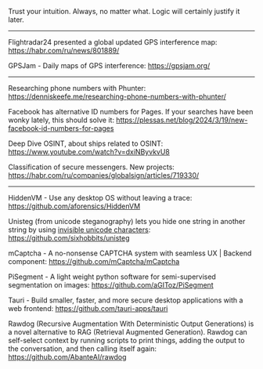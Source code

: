 Trust your intuition. Always, no matter what. Logic will certainly justify it later.

----

Flightradar24 presented a global updated GPS interference map: https://habr.com/ru/news/801889/

GPSJam - Daily maps of GPS interference: https://gpsjam.org/

----

Researching phone numbers with Phunter: https://denniskeefe.me/researching-phone-numbers-with-phunter/

Facebook has alternative ID numbers for Pages. If your searches have been wonky lately, this should solve it: https://plessas.net/blog/2024/3/19/new-facebook-id-numbers-for-pages

Deep Dive OSINT, about ships related to OSINT: https://www.youtube.com/watch?v=dxiNByvkvU8

Classification of secure messengers. New projects: https://habr.com/ru/companies/globalsign/articles/719330/

----

HiddenVM - Use any desktop OS without leaving a trace: https://github.com/aforensics/HiddenVM

Unisteg (from unicode steganography) lets you hide one string in another string by using [invisible unicode characters](https://invisible-characters.com): https://github.com/sixhobbits/unisteg

mCaptcha - A no-nonsense CAPTCHA system with seamless UX | Backend component: https://github.com/mCaptcha/mCaptcha

PiSegment - A light weight python software for semi-supervised segmentation on images: https://github.com/aGIToz/PiSegment

Tauri - Build smaller, faster, and more secure desktop applications with a web frontend: https://github.com/tauri-apps/tauri

Rawdog (Recursive Augmentation With Deterministic Output Generations) is a novel alternative to RAG (Retrieval Augmented Generation). Rawdog can self-select context by running scripts to print things, adding the output to the conversation, and then calling itself again: https://github.com/AbanteAI/rawdog

